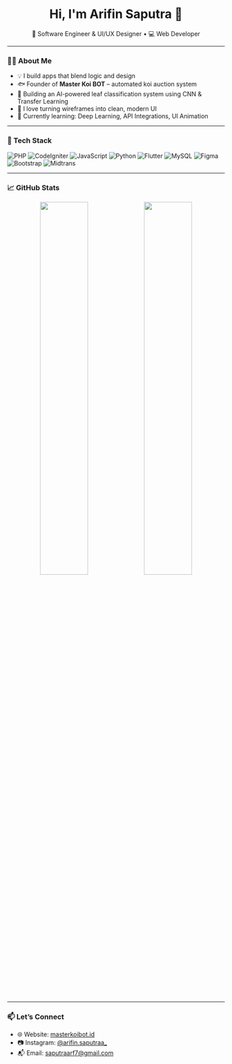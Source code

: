 <h1 align="center">Hi, I'm Arifin Saputra 👋</h1>
<p align="center">
  🚀 Software Engineer & UI/UX Designer • 💻 Web Developer 
</p>

---

### 👨‍💻 About Me
- 💡 I build apps that blend logic and design  
- 🐟 Founder of **Master Koi BOT** – automated koi auction system  
- 🍃 Building an AI-powered leaf classification system using CNN & Transfer Learning  
- 🎨 I love turning wireframes into clean, modern UI  
- 🌱 Currently learning: Deep Learning, API Integrations, UI Animation

---

### 🧰 Tech Stack
![PHP](https://img.shields.io/badge/PHP-777BB4?style=for-the-badge&logo=php&logoColor=white)
![CodeIgniter](https://img.shields.io/badge/CodeIgniter-EF4223?style=for-the-badge&logo=codeigniter&logoColor=white)
![JavaScript](https://img.shields.io/badge/JavaScript-F7DF1E?style=for-the-badge&logo=javascript&logoColor=black)
![Python](https://img.shields.io/badge/Python-3776AB?style=for-the-badge&logo=python&logoColor=white)
![Flutter](https://img.shields.io/badge/Flutter-02569B?style=for-the-badge&logo=flutter&logoColor=white)
![MySQL](https://img.shields.io/badge/MySQL-005C84?style=for-the-badge&logo=mysql&logoColor=white)
![Figma](https://img.shields.io/badge/Figma-F24E1E?style=for-the-badge&logo=figma&logoColor=white)
![Bootstrap](https://img.shields.io/badge/Bootstrap-563D7C?style=for-the-badge&logo=bootstrap&logoColor=white)
![Midtrans](https://img.shields.io/badge/Midtrans-008FE5?style=for-the-badge&logo=data:image/svg+xml;base64,...)

---

### 📈 GitHub Stats
<p align="center">
  <img src="https://github-readme-stats.vercel.app/api?username=arifinsaputra22&show_icons=true&theme=tokyonight" width="47%" />
  <img src="https://github-readme-streak-stats.herokuapp.com/?user=arifinsaputra&theme=tokyonight" width="47%" />
</p>

---

### 📫 Let’s Connect
- 🌐 Website: [masterkoibot.id](https://masterkoi.bid)  
- 📷 Instagram: [@arifin.saputraa_](https://www.instagram.com/arifin.saputraa_?igsh=MTU4c2x6a3p2bDA4Mw==)
- 📬 Email: saputraarf7@gmail.com

